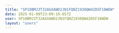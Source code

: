 ```yaml
---
title: "SP10BMJ3T32AGXAWD2JN1FQNZ1930QW4Z85F18WDW"
date: 2025-01-09T23:09:19.657Z
user: SP10BMJ3T32AGXAWD2JN1FQNZ1930QW4Z85F18WDW
layout: "users"
---
```

    
